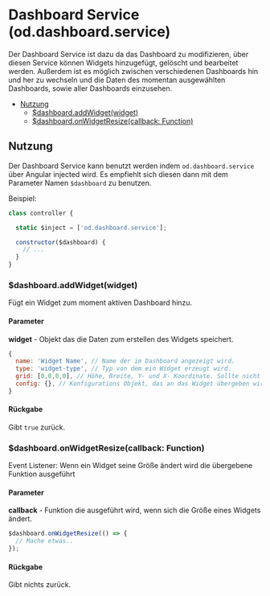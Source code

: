 # Dashboard Service (od.dashboard.service)

Der Dashboard Service ist dazu da das Dashboard zu modifizieren, über diesen Service können Widgets hinzugefügt, gelöscht und bearbeitet werden. Außerdem ist es möglich zwischen verschiedenen Dashboards hin und her zu wechseln und die Daten des momentan ausgewählten Dashboards, sowie aller Dashboards einzusehen.

<!-- TOC depthFrom:2 depthTo:3 -->

- [Nutzung](#nutzung)
  - [$dashboard.addWidget(widget)](#dashboardaddwidgetwidget)
  - [$dashboard.onWidgetResize(callback: Function)](#dashboardonwidgetresizecallback-function)

<!-- /TOC -->

## Nutzung

Der Dashboard Service kann benutzt werden indem `od.dashboard.service` über Angular injected wird. Es empfiehlt sich diesen dann mit dem Parameter Namen `$dashboard` zu benutzen.

Beispiel:

```js
class controller {

  static $inject = ['od.dashboard.service'];

  constructor($dashboard) {
    // ...
  }
}
```

### $dashboard.addWidget(widget)

Fügt ein Widget zum moment aktiven Dashboard hinzu.

#### Parameter

**widget** - Objekt das die Daten zum erstellen des Widgets speichert.

```js
{
  name: 'Widget Name', // Name der im Dashboard angezeigt wird.
  type: 'widget-type', // Typ von dem ein Widget erzeugt wird.
  grid: [0,0,0,0], // Höhe, Breite, Y- und X- Koordinate. Sollte nicht manuell gesetzt werden.
  config: {}, // Konfigurations Objekt, das an das Widget übergeben wird.
}
```

#### Rückgabe

Gibt `true` zurück.

### $dashboard.onWidgetResize(callback: Function)

Event Listener: Wenn ein Widget seine Größe ändert wird die übergebene Funktion ausgeführt

#### Parameter

**callback** - Funktion die ausgeführt wird, wenn sich die Größe eines Widgets ändert.

```js
$dashboard.onWidgetResize(() => {
  // Mache etwas..
});
```

#### Rückgabe

Gibt nichts zurück.